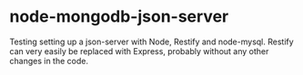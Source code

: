node-mongodb-json-server
========================

Testing setting up a json-server with Node, Restify and node-mysql. Restify can very easily be replaced with Express, probably without any other changes in the code.
